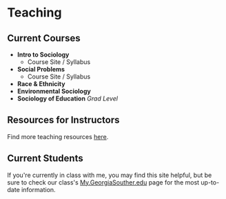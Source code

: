# Teaching

## Current Courses

- **Intro to Sociology** 
	- Course Site / Syllabus
- **Social Problems**
	- Course Site / Syllabus
- **Race & Ethnicity**
- **Environmental Sociology**
- **Sociology of Education** _Grad Level_

## Resources for Instructors

Find more teaching resources [here](https://ishimby.github.io/natepalmer/research.html).

## Current Students

If you're currently in class with me, you may find this site helpful, but be sure to check our class's [My.GeorgiaSouther.edu](https://my.georgiasouthern.edu/) page for the most up-to-date information.
